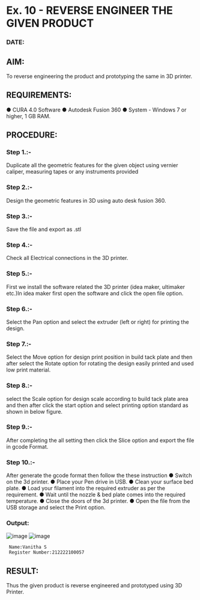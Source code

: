 # Ex. 10 - REVERSE ENGINEER THE GIVEN PRODUCT

### DATE: 

## AIM: 
To reverse engineering the product and prototyping the same in 3D printer.

## REQUIREMENTS:
 ●	CURA 4.0 Software
 ●	 Autodesk Fusion 360
 ●	 System - Windows 7 or higher, 1 GB RAM.

## PROCEDURE:
### Step 1.:- 
Duplicate all the geometric features for the given object using vernier caliper, measuring tapes or any instruments provided
### Step 2.:-
Design the geometric features in 3D using auto desk fusion 360.
### Step 3.:- 
Save the file and export as .stl
### Step 4.:- 
Check all Electrical connections in the 3D printer.
### Step 5.:-
First we install the software related the 3D printer (idea maker, ultimaker etc.)In idea maker first open the software and click the open file option.
### Step 6.:-
Select the Pan option and select the extruder (left or right) for printing the design.
### Step 7.:-
Select the Move option for design print position in build tack plate and then after select the Rotate option for rotating the design easily printed and used low print material.
### Step 8.:- 
select the Scale option for design scale according to build tack plate area and then after click the start option and select printing option standard as shown in below figure.
### Step 9.:-
After completing the all setting then click the Slice option and export the file in gcode Format.
### Step 10.:- 
After generate the gcode format then follow the these instruction 
    ●	Switch on the 3d printer.
    ●	Place your Pen drive in USB.
    ●	Clean your surface bed plate.
    ●	Load your filament into the required extruder as per the requirement.
    ●	Wait until the nozzle & bed plate comes into the required temperature.
    ●	Close the doors of the 3d printer.
    ●	Open the file from the USB storage and select the Print option.



### Output:

![image](https://github.com/Vanitha-SM/Ex.-10---REVERSE-ENGINEER-THE-GIVEN-PRODUCT/assets/119557985/d353ee67-03d8-4d11-b32b-e4bf7814e923)
![image](https://github.com/Vanitha-SM/Ex.-10---REVERSE-ENGINEER-THE-GIVEN-PRODUCT/assets/119557985/79469e9a-2cd2-40f3-9f68-87bcbce6696e)


```
 Name:Vanitha S
 Register Number:212222100057
```
## RESULT:
 Thus the given product is reverse engineered and prototyped using 3D Printer.

